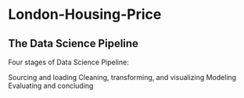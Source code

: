 # London-Housing-Price

## The Data Science Pipeline
Four stages of Data Science Pipeline:

Sourcing and loading
Cleaning, transforming, and visualizing
Modeling
Evaluating and concluding
